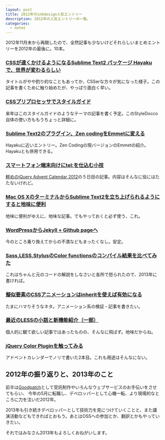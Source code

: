 ```yaml
---
layout: post
title: 2012年のinkdesign人気エントリー
description: 2012年の人気エントリーの一覧。
categories:
  - notes
---
```

2012年11月末から再開したので、全然記事も少ないけどそれらしいまとめエントリーを2012年の最後に。10本。

### [CSSが速くかけるようになるSublime Text2 パッケージ Hayakuで、世界が変わるらしい](http://inkdesign.jp/notes/2012/11/27/Hayaku-changed-my-world.html)

タイトルがやや釣り的なこともあってか、CSSerな方々が気になった様子。この記事を書くために触り始めたが、やっぱり面白く早い。

### [CSSプリプロセッサでスタイルガイド](http://inkdesign.jp/notes/2012/12/07/css-preprocessor-styleguide.html)

来年はこのスタイルガイドのようなテーマの記事を書く予定。このStyleDocco自体の使い方ももうちょっと詳細に。

### [Sublime Text2のプラグイン、Zen codingをEmmetに変える](http://inkdesign.jp/notes/2012/11/27/zencoding-to-emmet.html)

Hayakuに近いエントリー。Zen Codingの現バージョンのEmmetの紹介。Hayakuとも併用できる。

### [スマートフォン端末向けにtel:を仕込む小技](http://inkdesign.jp/notes/2012/12/05/jquery-applies-tel-number.html)

[軽めのjQuery Advent Calendar 2012](http://www.adventar.org/calendars/29)の５日目の記事。内容はそんなに役にはたたないけれど。

### [Mac OS XのターミナルからSublime Text2を立ち上げられるようにすると地味に便利](http://inkdesign.jp/notes/2012/11/29/open-file-by-subl.html)

地味に便利がゆえに、地味な記事。でもやっておくと必ず使う、これ。

### [WordPressからJekyll + Github pageへ](http://inkdesign.jp/notes/2012/11/14/inkdesign-on-ghpage.html)

今のところ乗り換えてからの不満などもまったくなし。安定。

### [Sass,LESS,StylusのColor functionsのコンパイル結果を比べてみた](http://inkdesign.jp/notes/2012/11/28/Preprocessor-color-functions.html)

これはちゃんと元のコードの解説をしなさいと各所で怒られたので、2013年に書ければ。

### [擬似要素のCSSアニメーションはinheritを使えば有効になる](http://inkdesign.jp/notes/2012/12/01/pseudo-animation.html)

たまにハマりそうなネタ。アニメーション系の検証・記事を書きたい。

### [最近のLESSの小話と新機能紹介（一部）](http://inkdesign.jp/notes/2012/12/08/less-new-colors.html)

個人的に観て欲しい記事ではあったものの、そんなに飛ばず。地味だからね。

### [jQuery Color Pluginを触ってみる](http://inkdesign.jp/notes/2012/12/13/jquery-color.html)

アドベントカレンダーでノリで書いた2本目。これも用途はそんなにない。

## 2012年の振り返りと、2013年のこと

前半は[Goodpatch](http://goodpatch.co)として受託制作やいろんなウェブサービスのお手伝いをさせてもらい、
今年の5月に転職し、デベロッパーとして心機一転、より現場的なところに力を注いだ2012年。

2013年も引き続きデベロッパーとして技術力を見につけていくことと、また講演活動などもできればとおもう。あとはOSSへの参加とか、翻訳とかもやっていきたい。

それではみなさん2013年もよろしくおねがいします。